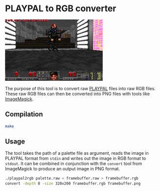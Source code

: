 # PLAYPAL to RGB converter

![Freedoom](./framebuffer.png)

The purpose of this tool is to convert raw [PLAYPAL](https://doomwiki.org/wiki/PLAYPAL) files into raw RGB files.
These raw RGB files can then be converted into PNG files with tools like [ImageMagick](https://imagemagick.org/).

## Compilation

```sh
make
```

## Usage

The tool takes the path of a palette file as argument, reads the image in PLAYPAL format from `stdin` and writes out the image in RGB format to `stdout`.
It can be combined in conjunction with the `convert` tool from ImageMagick to produce an output image in PNG format.

```sh
./playpal2rgb palette.raw < framebuffer.raw > framebuffer.rgb
convert -depth 8 -size 320x200 framebuffer.rgb framebuffer.png
```
